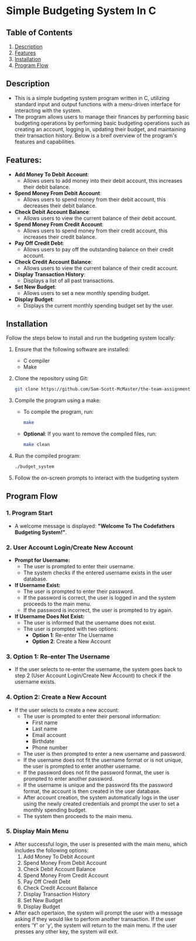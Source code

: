 # Simple Budgeting System In C

## Table of Contents 
1. [Description](#description)
2. [Features](#features)
3. [Installation](#installation)
4. [Program Flow](#program-flow)

## Description
- This is a simple budgeting system program written in C, utilizing standard input and output functions with a menu-driven interface for interacting with the system. 
- The program allows users to manage their finances by performing basic budgeting operations by performing basic budgeting operations such as creating an account, logging in, updating their budget, and maintaining their transaction history. Below is a breif overview of the program's features and capabilities.

## Features:
- **Add Money To Debit Account**: 
    - Allows users to add money into their debit account, this increases their debit balance.
- **Spend Money From Debit Account**: 
    - Allows users to spend money from their debit account, this decreases their debit balance.
- **Check Debit Account Balance**:
    - Allows users to view the current balance of their debit account. 
- **Spend Money From Credit Account**:
    - Allows users to spend money from their credit account, this increases their credit balance.
- **Pay Off Credit Debt**:
    - Allows users to pay off the outstanding balance on their credit account.
- **Check Credit Account Balance**:
    - Allows users to view the current balance of their credit account.
- **Display Transaction History**:
    - Displays a list of all past transactions.
- **Set New Budget**:
    - Allows users to set a new monthly spending budget.
- **Display Budget**:
    - Displays the current monthly spending budget set by the user.

## Installation
Follow the steps below to install and run the budgeting system locally:

1. Ensure that the following software are installed:
    - C compiler
    - Make

2. Clone the repository using Git:
    ```bash
    git clone https://github.com/Sam-Scott-McMaster/the-team-assignment-team-1-the-codefathers
    ```
3. Compile the program using a make:
    - To compile the program, run:
        ```bash
        make
        ```
    - **Optional**: If you want to remove the compiled files, run:
        ```bash
        make clean
        ```
4. Run the compiled program:
    ```bash
    ./budget_system
    ```
5. Follow the on-screen prompts to interact with the budgeting system


## Program Flow

### 1. **Program Start**
- A welcome message is displayed: **"Welcome To The Codefathers Budgeting System!"**.

### 2. **User Account Login/Create New Account**
- **Prompt for Username:**
    - The user is prompted to enter their username.
    - The system checks if the entered username exists in the user database.
- **If Username Exist:**
    - The user is prompted to enter their password.
    - If the password is correct, the user is logged in and the system proceeds to the main menu.
    - If the password is incorrect, the user is prompted to try again.
- **If Username Does Not Exist:**
    - The user is informed that the username does not exist.
    - The user is prompted with two options: 
        - **Option 1**: Re-enter The Username
        - **Option 2**: Create a New Account

### 3. **Option 1: Re-enter The Username**
- If the user selects to re-enter the username, the system goes back to step 2 (User Account Login/Create New Account) to check if the username exists.

### 4. **Option 2: Create a New Account**
- If the user selects to create a new account:
    - The user is prompted to enter their personal information:
        - First name
        - Last name
        - Email account
        - Birthdate
        - Phone number
    - The user is then prompted to enter a new username and password.
    - If the username does not fit the username format or is not unique, the user is prompted to enter another username.
    - If the password does not fit the password format, the user is prompted to enter another password.
    - If the username is unique and the password fits the password format, the account is then created in the user database.
    - After account creation, the system automatically logs in the user using the newly created credentials and prompt the user to set a monthly spending budget.
    - The system then proceeds to the main menu.

### 5. **Display Main Menu**
- After successful login, the user is presented with the main menu, which includes the following options:
    1. Add Money To Debit Account
    2. Spend Money From Debit Account
    3. Check Debit Account Balance
    4. Spend Money From Credit Account
    5. Pay Off Credit Debt
    6. Check Credit Account Balance
    7. Display Transaction History
    8. Set New Budget
    9. Display Budget
- After each opertaion, the system will prompt the user with a message asking if they would like to perform another transaction. If the user enters 'Y' or 'y', the system will return to the main menu. If the user presses any other key, the system will exit.
